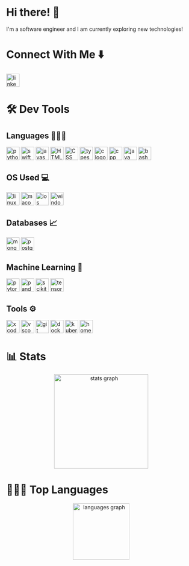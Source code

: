<h1 align="left">Hi there! 👋</h1>

<p align="left">I'm a software engineer and I am currently exploring new technologies!</p>

###

<h1 align="left">Connect With Me ⬇️</h1>

###

<div align="left">
   <a href="https://www.linkedin.com/in/ahmed-juvale/" target="_blank">
    <img src="https://img.shields.io/static/v1?message=LinkedIn&logo=linkedin&label=&color=0077B5&logoColor=white&labelColor=&style=for-the-badge" height="35" alt="linkedin logo"  />
  </a>
</div>

###

<h1 align="left">🛠️ Dev Tools</h1>

###

<h2 align="left">Languages 👨🏻‍💻</h2>

<div align="left">
  <img src="https://img.shields.io/static/v1?message=Python&logo=python&label=&color=3776AB&logoColor=white&labelColor=&style=for-the-badge" height="35" alt="python logo"  />
  <img src="https://img.shields.io/static/v1?message=Swift&logo=swift&label=&color=F05138&logoColor=white&labelColor=&style=for-the-badge" height="35" alt="swift logo"  />
  <img src="https://img.shields.io/static/v1?message=JavaScript&logo=javascript&label=&color=F7DF1E&logoColor=black&labelColor=&style=for-the-badge" height="35" alt="javascript logo"  />
  <img src="https://img.shields.io/static/v1?message=HTML5&logo=html5&label=&color=E34F26&logoColor=white&labelColor=&style=for-the-badge" height="35" alt="HTML logo"  />
  <img src="https://img.shields.io/static/v1?message=CSS&logo=css&label=&color=663399&logoColor=white&labelColor=&style=for-the-badge" height="35" alt="CSS logo"  />
  <img src="https://img.shields.io/static/v1?message=TypeScript&logo=typescript&label=&color=3178C6&logoColor=white&labelColor=&style=for-the-badge" height="35" alt="typescript logo"  />
  <img src="https://img.shields.io/static/v1?message=C&logo=c&label=&color=A8B9CC&logoColor=white&labelColor=&style=for-the-badge" height="35" alt="c logo"  />
  <img src="https://img.shields.io/static/v1?message=C%2B%2B&logo=cplusplus&label=&color=00599C&logoColor=white&labelColor=&style=for-the-badge" height="35" alt="cpp logo"  />
  <img src="https://img.shields.io/static/v1?message=Java&logo=java&label=&color=007396&logoColor=white&labelColor=&style=for-the-badge" height="35" alt="java logo"  />
  <img src="https://img.shields.io/static/v1?message=GNU%20Bash&logo=gnubash&label=&color=4EAA25&logoColor=white&labelColor=&style=for-the-badge" height="35" alt="bash logo"  />
</div>

###

<h2 align="left">OS Used 💻</h2>

<div align="left">
  <img src="https://img.shields.io/static/v1?message=Linux&logo=linux&label=&color=FCC624&logoColor=black&labelColor=&style=for-the-badge" height="35" alt="linux logo"  />
  <img src="https://img.shields.io/static/v1?message=macOS&logo=apple&label=&color=000000&logoColor=white&labelColor=&style=for-the-badge" height="35" alt="macos logo"  />
  <img src="https://img.shields.io/static/v1?message=iOS&logo=apple&label=&color=000000&logoColor=white&labelColor=&style=for-the-badge" height="35" alt="ios logo"  />
  <img src="https://img.shields.io/static/v1?message=Windows&logo=windows&label=&color=0078D6&logoColor=white&labelColor=&style=for-the-badge" height="35" alt="windows logo"  />
</div>

###

<h2 align="left">Databases 📈</h2>

<div align="left">
  <img src="https://img.shields.io/static/v1?message=MongoDB&logo=mongodb&label=&color=47A248&logoColor=white&labelColor=&style=for-the-badge" height="35" alt="mongodb logo"  />
  <img src="https://img.shields.io/static/v1?message=PostgreSQL&logo=postgresql&label=&color=336791&logoColor=white&labelColor=&style=for-the-badge" height="35" alt="postgresql logo"  />
</div>

###

<h2 align="left">Machine Learning 🦾</h2>

<div align="left">
  <img src="https://img.shields.io/static/v1?message=PyTorch&logo=pytorch&label=&color=EE4C2C&logoColor=white&labelColor=&style=for-the-badge" height="35" alt="pytorch logo"  />
  <img src="https://img.shields.io/static/v1?message=Pandas&logo=pandas&label=&color=150458&logoColor=white&labelColor=&style=for-the-badge" height="35" alt="pandas logo"  />
  <img src="https://img.shields.io/static/v1?message=Scikit-learn&logo=scikitlearn&label=&color=F7931E&logoColor=white&labelColor=&style=for-the-badge" height="35" alt="scikit-learn logo"  />
  <img src="https://img.shields.io/static/v1?message=TensorFlow&logo=tensorflow&label=&color=FF6F00&logoColor=white&labelColor=&style=for-the-badge" height="35" alt="tensorflow logo"  />
</div>

###

<h2 align="left">Tools ⚙️</h2>

<div align="left">
   <img src="https://img.shields.io/static/v1?message=Xcode&logo=xcode&label=&color=1575F9&logoColor=white&labelColor=&style=for-the-badge" height="35" alt="xcode logo"  />
   <img src="https://img.shields.io/static/v1?message=Visual%20Studio%20Code&logo=visualstudiocode&label=&color=007ACC&logoColor=white&labelColor=&style=for-the-badge" height="35" alt="vscode logo"  />
   <img src="https://img.shields.io/static/v1?message=Git&logo=git&label=&color=F05032&logoColor=white&labelColor=&style=for-the-badge" height="35" alt="git logo"  />
   <img src="https://img.shields.io/static/v1?message=Docker&logo=docker&label=&color=2496ED&logoColor=white&labelColor=&style=for-the-badge" height="35" alt="docker logo"  />
   <img src="https://img.shields.io/static/v1?message=Kubernetes&logo=kubernetes&label=&color=326CE5&logoColor=white&labelColor=&style=for-the-badge" height="35" alt="kubernetes logo"  />
   <img src="https://img.shields.io/static/v1?message=Homebrew&logo=homebrew&label=&color=FBB040&logoColor=white&labelColor=&style=for-the-badge" height="35" alt="homebrew logo"  />
</div>

###

<h1 align="left">📊 Stats</h1>

<div align="center">
  <img src="https://github-readme-stats.vercel.app/api?username=aajuvale&hide_title=false&hide_rank=false&show_icons=true&include_all_commits=true&count_private=true&disable_animations=false&theme=github_dark&locale=en&hide_border=false" height="250" alt="stats graph"  />
</div>

###

<h1 align="left">👨🏻‍💻 Top Languages</h1>

<div align="center">
  <img src="https://github-readme-stats.vercel.app/api/top-langs?username=aajuvale&locale=en&hide_title=false&layout=compact&card_width=500&langs_count=5&theme=github_dark&hide_border=false" height="150" alt="languages graph"  />
</div>

###
